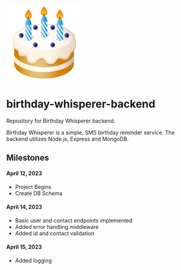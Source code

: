 <img src="./logo.png" alt="crage" style="width:200px;"/>

# birthday-whisperer-backend

Repository for Birthday Whisperer backend.

Birthday Whisperer is a simple, SMS birthday reminder service. The backend utilizes Node.js, Express and MongoDB.

## Milestones

#### April 12, 2023

- Project Begins
- Create DB Schema


#### April 14, 2023
- Basic user and contact endpoints implemented
- Added error handling middleware
- Added id and contact validation

#### April 15, 2023
- Added logging

